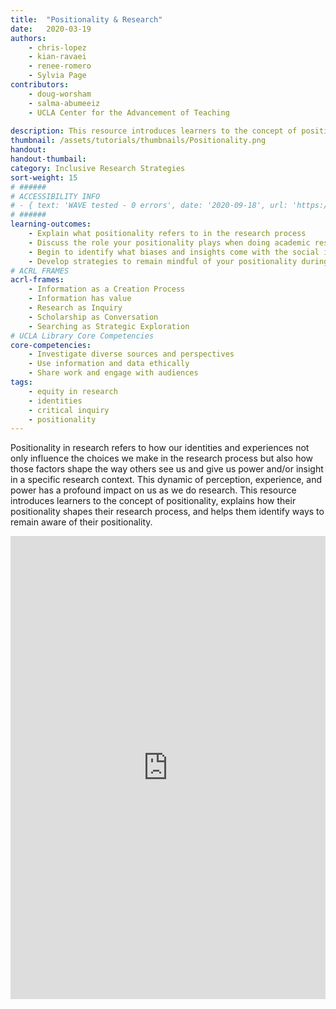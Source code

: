 ```yaml
---
title:  "Positionality & Research"
date:   2020-03-19
authors: 
    - chris-lopez
    - kian-ravaei
    - renee-romero
    - Sylvia Page
contributors:
    - doug-worsham
    - salma-abumeeiz
    - UCLA Center for the Advancement of Teaching
    
description: This resource introduces learners to the concept of positionality, explains how their positionality shapes their research process, and helps them identify ways to remain aware of their positionality.
thumbnail: /assets/tutorials/thumbnails/Positionality.png
handout:
handout-thumbail: 
category: Inclusive Research Strategies
sort-weight: 15
# ######
# ACCESSIBILITY INFO
# - { text: 'WAVE tested - 0 errors', date: '2020-09-18', url: 'https://wave.webaim.org/' }
# ######
learning-outcomes:
    - Explain what positionality refers to in the research process
    - Discuss the role your positionality plays when doing academic research
    - Begin to identify what biases and insights come with the social identities you embody
    - Develop strategies to remain mindful of your positionality during the research process
# ACRL FRAMES
acrl-frames:
    - Information as a Creation Process
    - Information has value
    - Research as Inquiry
    - Scholarship as Conversation
    - Searching as Strategic Exploration
# UCLA Library Core Competencies
core-competencies:
    - Investigate diverse sources and perspectives
    - Use information and data ethically
    - Share work and engage with audiences
tags:
    - equity in research
    - identities
    - critical inquiry
    - positionality
---
```

Positionality in research refers to how our identities and experiences not only influence the choices we make in the research process but also how those factors shape the way others see us and give us power and/or insight in a specific research context. This dynamic of perception, experience, and power has a profound impact on us as we do research.  This resource introduces learners to the concept of positionality, explains how their positionality shapes their research process, and helps them identify ways to remain aware of their positionality.

<iframe src="https://ccle.ucla.edu/mod/hvp/embed.php?id=3351319" width="100%" height="741" frameborder="0" allowfullscreen="allowfullscreen"></iframe><script src="https://ccle.ucla.edu/mod/hvp/library/js/h5p-resizer.js" charset="UTF-8"></script>
